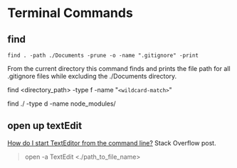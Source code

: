 # Terminal Commands

## find

`find . -path ./Documents -prune -o -name ".gitignore" -print`

From the current directory this command finds and prints the file path for all .gitignore files while excluding the ./Documents directory.

find <directory_path> -type f -name "`<wildcard-match>`"

find ./ -type d -name node_modules/

## open up textEdit

[How do I start TextEditor from the command line?](https://apple.stackexchange.com/a/16598) Stack Overflow post.

> open -a TextEdit <./path_to_file_name>
